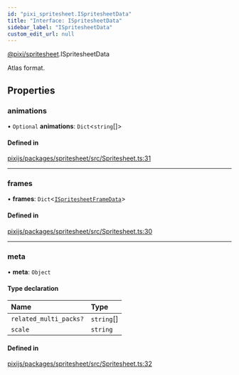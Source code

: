 ```yaml
---
id: "pixi_spritesheet.ISpritesheetData"
title: "Interface: ISpritesheetData"
sidebar_label: "ISpritesheetData"
custom_edit_url: null
---
```


[@pixi/spritesheet](../modules/pixi_spritesheet.md).ISpritesheetData

Atlas format.

## Properties

### animations

• `Optional` **animations**: `Dict`<`string`[]\>

#### Defined in

[pixijs/packages/spritesheet/src/Spritesheet.ts:31](https://github.com/pixijs/pixijs/blob/2194fe5c5/packages/spritesheet/src/Spritesheet.ts#L31)

___

### frames

• **frames**: `Dict`<[`ISpritesheetFrameData`](pixi_spritesheet.ISpritesheetFrameData.md)\>

#### Defined in

[pixijs/packages/spritesheet/src/Spritesheet.ts:30](https://github.com/pixijs/pixijs/blob/2194fe5c5/packages/spritesheet/src/Spritesheet.ts#L30)

___

### meta

• **meta**: `Object`

#### Type declaration

| Name | Type |
| :------ | :------ |
| `related_multi_packs?` | `string`[] |
| `scale` | `string` |

#### Defined in

[pixijs/packages/spritesheet/src/Spritesheet.ts:32](https://github.com/pixijs/pixijs/blob/2194fe5c5/packages/spritesheet/src/Spritesheet.ts#L32)
